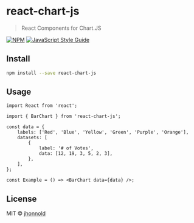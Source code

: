 # react-chart-js

> React Components for Chart.JS

[![NPM](https://img.shields.io/npm/v/react-chart-js.svg)](https://www.npmjs.com/package/react-chart-js) [![JavaScript Style Guide](https://img.shields.io/badge/code_style-standard-brightgreen.svg)](https://standardjs.com)

## Install

```bash
npm install --save react-chart-js
```

## Usage

```tsx
import React from 'react';

import { BarChart } from 'react-chart-js';

const data = {
    labels: ['Red', 'Blue', 'Yellow', 'Green', 'Purple', 'Orange'],
    datasets: [
        {
            label: '# of Votes',
            data: [12, 19, 3, 5, 2, 3],
        },
    ],
};

const Example = () => <BarChart data={data} />;
```

## License

MIT © [jhonnold](https://github.com/jhonnold)
